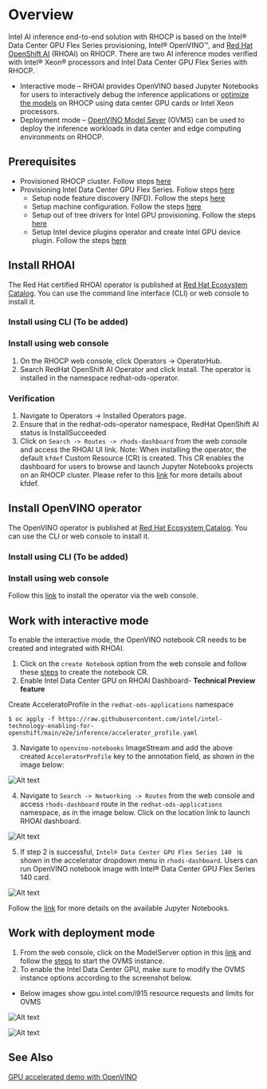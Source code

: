 # Overview
Intel AI inference end-to-end solution with RHOCP is based on the Intel® Data Center GPU Flex Series provisioning, Intel® OpenVINO™, and [Red Hat OpenShift AI](https://www.redhat.com/en/technologies/cloud-computing/openshift/openshift-ai) (RHOAI) on RHOCP. There are two AI inference modes verified with Intel® Xeon® processors and Intel Data Center GPU Flex Series with RHOCP.
* Interactive mode – RHOAI provides OpenVINO based Jupyter Notebooks for users to interactively debug the inference applications or [optimize the models](https://docs.openvino.ai/2023.0/openvino_docs_MO_DG_Deep_Learning_Model_Optimizer_DevGuide.html) on RHOCP using data center GPU cards or Intel Xeon processors.
* Deployment mode – [OpenVINO Model Sever](https://github.com/openvinotoolkit/model_server) (OVMS) can be used to deploy the inference workloads in data center and edge computing environments on RHOCP.  

## Prerequisites
* Provisioned RHOCP cluster. Follow steps [here](/README.md#provisioning-rhocp-cluster)
* Provisioning Intel Data Center GPU Flex Series. Follow steps [here](/README.md#provisioning-intel-hardware-features-on-rhocp)
  * Setup node feature discovery (NFD). Follow the steps [here](/nfd/README.md)
  * Setup machine configuration. Follow the steps [here](/machine_configuration/README.md)
  * Setup out of tree drivers for Intel GPU provisioning. Follow the steps [here](/kmmo/README.md)
  * Setup Intel device plugins operator and create Intel GPU device plugin. Follow the steps [here](/device_plugins/README.md)  

## Install RHOAI
The Red Hat certified RHOAI operator is published at [Red Hat Ecosystem Catalog](https://catalog.redhat.com/software/container-stacks/detail/63b85b573112fe5a95ee9a3a). You can use the command line interface (CLI) or web console to install it.
### Install using CLI (To be added)
### Install using web console
1.	On the RHOCP web console, click Operators → OperatorHub.
2.	Search RedHat OpenShift AI Operator and click Install. The operator is installed in the namespace redhat-ods-operator.
### Verification
1.	Navigate to Operators → Installed Operators page.
2.	Ensure that in the redhat-ods-operator namespace, RedHat OpenShift AI status is InstallSucceeded 
3.	Click on ```Search -> Routes -> rhods-dashboard``` from the web console and access the RHOAI UI link.
Note: When installing the operator, the default ```kfdef``` Custom Resource (CR) is created. This CR enables the dashboard for users to browse and launch Jupyter Notebooks projects on an RHOCP cluster. Please refer to this [link](https://github.com/red-hat-data-services/odh-deployer) for more details about kfdef.
## Install OpenVINO operator
The OpenVINO operator is published at [Red Hat Ecosystem Catalog](https://catalog.redhat.com/software/container-stacks/detail/60649a56209af65d24b7ca9e). You can use the CLI or web console to install it.
### Install using CLI (To be added)
### Install using web console
Follow this [link](https://github.com/openvinotoolkit/operator/blob/v1.1.0/docs/operator_installation.md)  to install the operator via the web console. 
## Work with interactive mode
To enable the interactive mode, the OpenVINO notebook CR needs to be created and integrated with RHOAI.  
1.	Click on the ```create Notebook``` option from the web console and follow these [steps](https://github.com/openvinotoolkit/operator/blob/main/docs/notebook_in_rhods.md) to create the notebook CR.
2.	Enable Intel Data Center GPU on RHOAI Dashboard- **Technical Preview feature**

Create AcceleratoProfile in the ```redhat-ods-applications``` namespace 

```$ oc apply -f https://raw.githubusercontent.com/intel/intel-technology-enabling-for-openshift/main/e2e/inference/accelerator_profile.yaml```

3. Navigate to ```openvino-notebooks``` ImageStream and add the above created ```AcceleratorProfile``` key to the annotation field, as shown in the image below:

![Alt text](/docs/images/openvino-accelerator-field.png)

4. Navigate to ```Search -> Networking -> Routes``` from the web console and access ```rhods-dashboard``` route in the ```redhat-ods-applications``` namespace, as in the image below. Click on the location link to launch RHOAI dashboard. 
   
![Alt text](/docs/images/rhods-dashboard-route.png)
 
5. If step 2 is successful, ```Intel® Data Center GPU Flex Series 140 ``` is shown in the accelerator dropdown menu in ```rhods-dashboard```. Users can run OpenVINO notebook image with Intel® Data Center GPU Flex Series 140 card. 
   
![Alt text](/docs/images/accelerator-profile-dropdown.png)

Follow the [link](https://github.com/openvinotoolkit/operator/blob/main/docs/notebook_in_rhods.md) for more details on the available Jupyter Notebooks.

## Work with deployment mode
1.	From the web console, click on the ModelServer option in this [link](https://github.com/openvinotoolkit/operator/blob/v1.1.0/docs/operator_installation.md) and follow the [steps](https://github.com/openvinotoolkit/operator/blob/v1.1.0/docs/modelserver.md) to start the OVMS instance.  
2.	To enable the Intel Data Center GPU, make sure to modify the OVMS instance options according to the screenshot below.

* Below images show gpu.intel.com/i915 resource requests and limits for OVMS

![Alt text](/docs/images/Ovms-Gpu-resource-limit.png)

![Alt text](/docs/images/Ovms-Gpu-resource-request.png)


## See Also 
[GPU accelerated demo with OpenVINO](https://www.youtube.com/watch?v=3fTz_k4JT2A)
